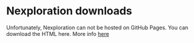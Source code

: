 # Nexploration downloads
Unfortunately, Nexploration can not be hosted on GitHub Pages. You can download the HTML here. More info [here](https://ccn0.github.io/pages/nexploration)
